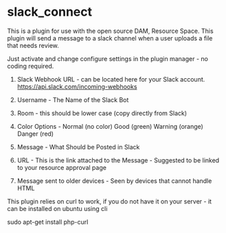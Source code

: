 # slack_connect

This is a plugin for use with the open source DAM, Resource Space. This plugin will send a message to a slack channel when a user uploads a file that needs review.

Just activate and change configure settings in the plugin manager - no coding required.

1. Slack Webhook URL - can be located here for your Slack account.
https://api.slack.com/incoming-webhooks

2. Username - The Name of the Slack Bot

3. Room - this should be lower case (copy directly from Slack)

4. Color Options - Normal (no color) Good (green) Warning (orange) Danger (red)

5. Message - What Should be Posted in Slack

6. URL - This is the link attached to the Message - Suggested to be linked to your resource approval page

7. Message sent to older devices - Seen by devices that cannot handle HTML


This plugin relies on curl to work, if you do not have it on your server - it can be installed on ubuntu using cli

sudo apt-get install php-curl